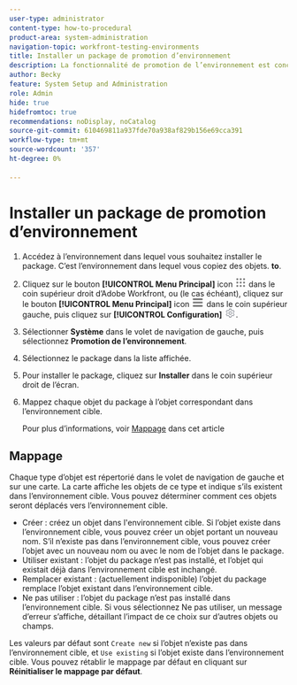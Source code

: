 ```yaml
---
user-type: administrator
content-type: how-to-procedural
product-area: system-administration
navigation-topic: workfront-testing-environments
title: Installer un package de promotion d’environnement
description: La fonctionnalité de promotion de l’environnement est conçue pour permettre de déplacer des objets liés à la configuration d’un environnement à un autre. Découvrez comment installer un package de promotion d’environnement dans un environnement cible.
author: Becky
feature: System Setup and Administration
role: Admin
hide: true
hidefromtoc: true
recommendations: noDisplay, noCatalog
source-git-commit: 610469811a937fde70a938af829b156e69cca391
workflow-type: tm+mt
source-wordcount: '357'
ht-degree: 0%

---
```


# Installer un package de promotion d’environnement


1. Accédez à l’environnement dans lequel vous souhaitez installer le package. C’est l’environnement dans lequel vous copiez des objets. **to**.
1. Cliquez sur le bouton **[!UICONTROL Menu Principal]** icon ![Menu Principal](/help/_includes/assets/main-menu-icon.png) dans le coin supérieur droit d’Adobe Workfront, ou (le cas échéant), cliquez sur le bouton **[!UICONTROL Menu Principal]** icon ![Menu Principal](/help/_includes/assets/main-menu-icon-left-nav.png) dans le coin supérieur gauche, puis cliquez sur **[!UICONTROL Configuration]** ![Icône Configuration](/help/_includes/assets/gear-icon-setup.png).
1. Sélectionner **Système** dans le volet de navigation de gauche, puis sélectionnez **Promotion de l’environnement**.
1. Sélectionnez le package dans la liste affichée.
1. Pour installer le package, cliquez sur **Installer** dans le coin supérieur droit de l’écran.
1. Mappez chaque objet du package à l’objet correspondant dans l’environnement cible.

   Pour plus d’informations, voir [Mappage](#mapping) dans cet article


## Mappage

Chaque type d’objet est répertorié dans le volet de navigation de gauche et sur une carte. La carte affiche les objets de ce type et indique s’ils existent dans l’environnement cible. Vous pouvez déterminer comment ces objets seront déplacés vers l’environnement cible.

* Créer : créez un objet dans l&#39;environnement cible. Si l’objet existe dans l’environnement cible, vous pouvez créer un objet portant un nouveau nom. S’il n’existe pas dans l’environnement cible, vous pouvez créer l’objet avec un nouveau nom ou avec le nom de l’objet dans le package.
* Utiliser existant : l’objet du package n’est pas installé, et l’objet qui existait déjà dans l’environnement cible est inchangé.
* Remplacer existant : (actuellement indisponible) l’objet du package remplace l’objet existant dans l’environnement cible.
* Ne pas utiliser : l’objet du package n’est pas installé dans l’environnement cible. Si vous sélectionnez Ne pas utiliser, un message d’erreur s’affiche, détaillant l’impact de ce choix sur d’autres objets ou champs.

Les valeurs par défaut sont `Create new` si l’objet n’existe pas dans l’environnement cible, et `Use existing` si l’objet existe dans l’environnement cible. Vous pouvez rétablir le mappage par défaut en cliquant sur **Réinitialiser le mappage par défaut**.



<!--
## Collisions

A collision occurs when <!--???--.

In Workfront, a potential collision is marked with a blue dot. You can select 

You can select whether to show all package contents, or collisions only.

## Comparison tool

-->
